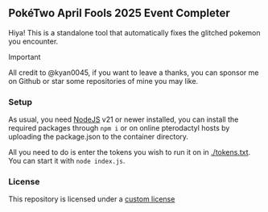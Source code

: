 ## PokéTwo April Fools 2025 Event Completer

Hiya! This is a standalone tool that automatically fixes the glitched pokemon you encounter.

> [!IMPORTANT]
> All credit to @kyan0045, if you want to leave a thanks, you can sponsor me on Github or star some repositories of mine you may like.

### Setup

As usual, you need [NodeJS](https://nodejs.org/en) v21 or newer installed, you can install the required packages through ``npm i`` or on online pterodactyl hosts by uploading the package.json to the container directory.

All you need to do is enter the tokens you wish to run it on in [./tokens.txt](tokens.txt). 
You can start it with ``node index.js``.

### License 

This repository is licensed under a [custom license](LICENSE)